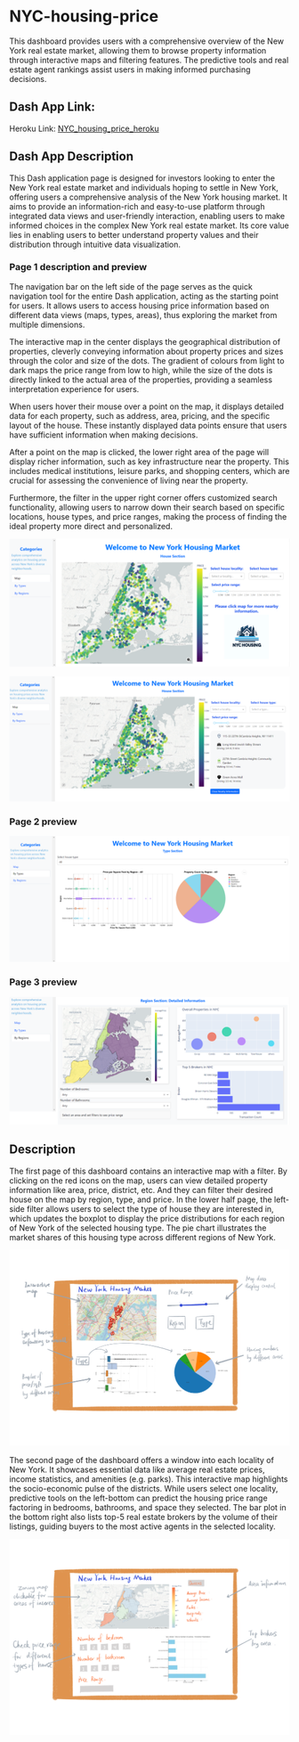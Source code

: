# NYC-housing-price

This dashboard provides users with a comprehensive overview of the New York real estate market, allowing them to browse property information through interactive maps and filtering features. The predictive tools and real estate agent rankings assist users in making informed purchasing decisions.

## Dash App Link:

Heroku Link: [NYC_housing_price_heroku](https://nyc-b429e9209531.herokuapp.com/)

## Dash App Description

This Dash application page is designed for investors looking to enter the New York real estate market and individuals hoping to settle in New York, offering users a comprehensive analysis of the New York housing market. It aims to provide an information-rich and easy-to-use platform through integrated data views and user-friendly interaction, enabling users to make informed choices in the complex New York real estate market. Its core value lies in enabling users to better understand property values and their distribution through intuitive data visualization.

### Page 1 description and preview 

The navigation bar on the left side of the page serves as the quick navigation tool for the entire Dash application, acting as the starting point for users. It allows users to access housing price information based on different data views (maps, types, areas), thus exploring the market from multiple dimensions.

The interactive map in the center displays the geographical distribution of properties, cleverly conveying information about property prices and sizes through the color and size of the dots. The gradient of colours from light to dark maps the price range from low to high, while the size of the dots is directly linked to the actual area of the properties, providing a seamless interpretation experience for users.

When users hover their mouse over a point on the map, it displays detailed data for each property, such as address, area, pricing, and the specific layout of the house. These instantly displayed data points ensure that users have sufficient information when making decisions.

After a point on the map is clicked, the lower right area of the page will display richer information, such as key infrastructure near the property. This includes medical institutions, leisure parks, and shopping centers, which are crucial for assessing the convenience of living near the property.

Furthermore, the filter in the upper right corner offers customized search functionality, allowing users to narrow down their search based on specific locations, house types, and price ranges, making the process of finding the ideal property more direct and personalized.


![NYC sketch 1](https://github.com/erinkhc/NYC-housing-price/blob/main/page_1_0.png)

![NYC sketch 1](https://github.com/erinkhc/NYC-housing-price/blob/main/page_1_1.png)

### Page 2 preview

![NYC sketch 1](https://github.com/erinkhc/NYC-housing-price/blob/main/page_2.png)

### Page 3 preview

![NYC sketch 1](https://github.com/erinkhc/NYC-housing-price/blob/main/page_3.png)

## Description

The first page of this dashboard contains an interactive map with a filter. By clicking on the red icons on the map, users can view detailed property information like area, price, district, etc. And they can filter their desired house on the map by region, type, and price. In the lower half page, the left-side filter allows users to select the type of house they are interested in, which updates the boxplot to display the price distributions for each region of New York of the selected housing type. The pie chart illustrates the market shares of this housing type across different regions of New York.

![NYC sketch 1](https://github.com/erinkhc/NYC-housing-price/blob/main/sketch1.png)

The second page of the dashboard offers a window into each locality of New York. It showcases essential data like average real estate prices, income statistics, and amenities (e.g. parks). This interactive map highlights the socio-economic pulse of the districts. While users select one locality, predictive tools on the left-bottom can predict the housing price range factoring in bedrooms, bathrooms, and space they selected. The bar plot in the bottom right also lists top-5 real estate brokers by the volume of their listings, guiding buyers to the most active agents in the selected locality. 

![NYC sketch 2](https://github.com/erinkhc/NYC-housing-price/blob/main/sketch2.png)

